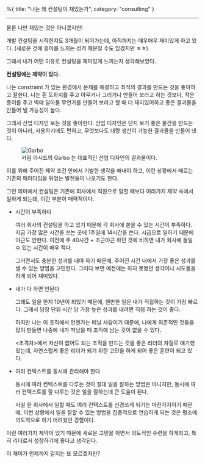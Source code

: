 %{
title: "나는 왜 컨설팅이 재밌는가",
category: "consulting"
}

---

물론 나만 재밌는 것은 아니겠지만!

개발 컨설팅을 시작한지도 3개월이 되어가는데, 아직까지는 매우매우 재미있게 하고 있다. (새로운 것에 흥미를 느끼는 성격 때문일 수도 있겠지만 ㅎㅎ)

그래서 내가 어떤 이유로 컨설팅을 재미있게 느끼는지 생각해보았다.

**컨설팅에는 제약이 있다.**

나는 constraint 가 있는 환경에서 문제를 해결하고 최적의 결과를 만드는 것을 좋아하고 잘한다. 나는 흰 도화지를 주고 아무거나 그리거나 만들어 보라고 하는 것보다, 작은 종이를 주고 벽에 달아둘 무언가를 만들어 보라고 할 때 더 재미있어하고 좋은 결과물을 만들어 낼 가능성이 높다.

그래서 산업 디자인 보는 것을 좋아한다. 산업 디자인은 단지 보기 좋은 물건을 만드는 것이 아니라, 사용하기에도 편하고, 무엇보다도 대량 생산이 가능한 결과물을 만들어 낸다.

<figure>
  <img src="https://json.media/images/blog/20220818_garbo.jpg" alt="Garbo">
  <figcaption>카림 라시드의 Garbo 는 대표적인 산업 디자인의 결과물이다.</figcaption>
</figure>

이를 위해 주어진 제약 조건 안에서 기발한 생각을 해내야 하고, 이런 상황에서 때로는 기존의 패러다임을 뒤엎는 발전들이 나오기도 한다.

그런 의미에서 컨설팅은 기존에 회사에서 직원으로 일할 때보다 여러가지 제약 속에서 일하게 되는데, 이런 부분이 매력적이다.

- 시간이 부족하다

  여러 회사의 컨설팅을 하고 있기 때문에 각 회사에 쏟을 수 있는 시간이 부족하다. 지금 가장 많은 시간을 쓰는 곳에 1주일에 14시간을 쓴다. 시급으로 일하기 때문에 야근도 안한다. 이전에 주 40시간 + 조근야근 하던 것에 비하면 내가 회사에 들일 수 있는 시간이 매우 적다.

  그러면서도 충분한 성과를 내야 하기 때문에, 주어진 시간 내에서 가장 좋은 성과를 낼 수 있는 방법을 고민한다. 그러다 보면 예전에는 하지 못했던 생각이나 시도들을 하게 되어 재미있다.

- 내가 다 하면 안된다

  그래도 일을 한지 10년이 되었기 때문에, 웬만한 일은 내가 직접하는 것이 가장 빠르다. 그래서 당장 단위 시간 당 가장 높은 성과를 내려면 직접 하는 것이 좋다.

  하지만 나는 이 조직에서 언젠가는 떠날 사람이기 때문에, 나에게 의존적인 것들을 많이 만들면 나중에 내가 떠났을 때 조직에 남는 것이 없을 수 있다.

  <초격차>에서 자신이 없어도 되는 조직을 만드는 것을 좋은 리더의 자질로 얘기했었는데, 자연스럽게 좋은 리더가 되기 위한 고민을 하게 되어 좋은 훈련이 되고 있다.

- 여러 컨텍스트를 동시에 관리해야 한다

  동시에 여러 컨텍스트를 다루는 것이 절대 일을 잘하는 방법은 아니지만, 동시에 여러 컨텍스트를 잘 다루는 것은 일을 잘하는데 큰 도움이 된다.

  사실 한 회사에서 일할 때도 여러 컨텍스트를 신경쓰게 되기는 마찬가지이기 때문에, 이런 상황에서 일을 잘할 수 있는 방법을 집중적으로 연습하게 되는 것은 평소에 의도적으로 하기 어려웠던 경험이다.

이런 여러가지 제약이 있기 때문에 새로운 고민을 하면서 의도적인 수련을 하게되고, 특히 리더로서 성장하기에 좋다고 생각된다.

이 재미가 언제까지 갈지는 또 모르겠지만?
